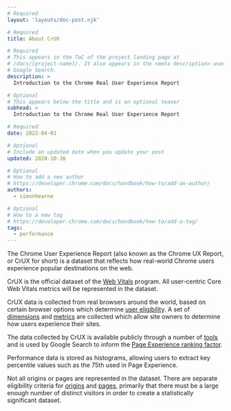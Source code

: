 ```yaml
---
# Required
layout: 'layouts/doc-post.njk'

# Required
title: About CrUX

# Required
# This appears in the ToC of the project landing page at
# /docs/[project-name]/. It also appears in the <meta description> used in
# Google Search.
description: >
  Introduction to the Chrome Real User Experience Report

# Optional
# This appears below the title and is an optional teaser
subhead: >
  Introduction to the Chrome Real User Experience Report

# Required
date: 2022-04-01

# Optional
# Include an updated date when you update your post
updated: 2020-10-16

# Optional
# How to add a new author
# https://developer.chrome.com/docs/handbook/how-to/add-an-author/
authors:
  - simonhearne

# Optional
# How to a new tag
# https://developer.chrome.com/docs/handbook/how-to/add-a-tag/
tags:
  - performance
---
```


The Chrome User Experience Report (also known as the Chrome UX Report, or CrUX for short) is a dataset that reflects how real-world Chrome users experience popular destinations on the web.

CrUX is the official dataset of the [Web Vitals](https://web.dev/vitals/) program. All user-centric Core Web Vitals metrics will be represented in the dataset.

CrUX data is collected from real browsers around the world, based on certain browser options which determine [user eligibility](#user-eligibility). A set of [dimensions](#dimensions) and [metrics](#metrics) are collected which allow site owners to determine how users experience their sites.

The data collected by CrUX is available publicly through a number of [tools](#tools) and is used by Google Search to inform the [Page Experience ranking factor](https://developers.google.com/search/docs/advanced/experience/page-experience).

Performance data is stored as histograms, allowing users to extract key percentile values such as the 75th used in Page Experience.

Not all origins or pages are represented in the dataset. There are separate eligibility criteria for [origins](#origin-eligibility) and [pages](#page-eligibility), primarily that there must be a large enough number of distinct visitors in order to create a statistically significant dataset.
